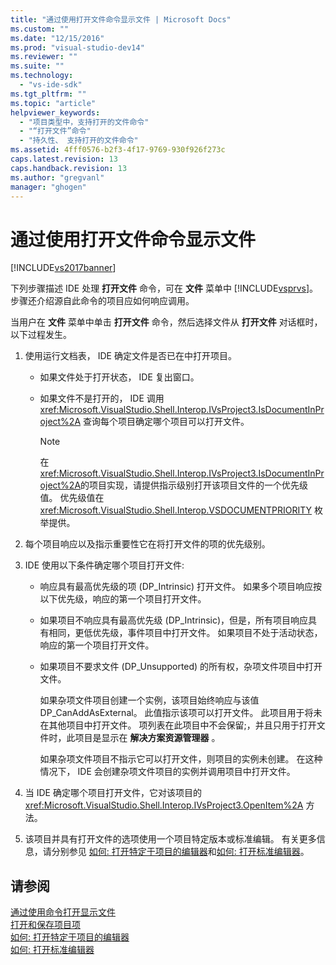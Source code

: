 ```yaml
---
title: "通过使用打开文件命令显示文件 | Microsoft Docs"
ms.custom: ""
ms.date: "12/15/2016"
ms.prod: "visual-studio-dev14"
ms.reviewer: ""
ms.suite: ""
ms.technology: 
  - "vs-ide-sdk"
ms.tgt_pltfrm: ""
ms.topic: "article"
helpviewer_keywords: 
  - "项目类型中，支持打开的文件命令"
  - "“打开文件”命令"
  - "持久性、 支持打开的文件命令"
ms.assetid: 4fff0576-b2f3-4f17-9769-930f926f273c
caps.latest.revision: 13
caps.handback.revision: 13
ms.author: "gregvanl"
manager: "ghogen"
---
```

# 通过使用打开文件命令显示文件
[!INCLUDE[vs2017banner](../../code-quality/includes/vs2017banner.md)]

下列步骤描述 IDE 处理 **打开文件** 命令，可在 **文件** 菜单中 [!INCLUDE[vsprvs](../../code-quality/includes/vsprvs_md.md)]。  步骤还介绍源自此命令的项目应如何响应调用。  
  
 当用户在 **文件** 菜单中单击 **打开文件** 命令，然后选择文件从 **打开文件** 对话框时，以下过程发生。  
  
1.  使用运行文档表， IDE 确定文件是否已在中打开项目。  
  
    -   如果文件处于打开状态， IDE 复出窗口。  
  
    -   如果文件不是打开的， IDE 调用 <xref:Microsoft.VisualStudio.Shell.Interop.IVsProject3.IsDocumentInProject%2A> 查询每个项目确定哪个项目可以打开文件。  
  
        > [!NOTE]
        >  在 <xref:Microsoft.VisualStudio.Shell.Interop.IVsProject3.IsDocumentInProject%2A>的项目实现，请提供指示级别打开该项目文件的一个优先级值。  优先级值在 <xref:Microsoft.VisualStudio.Shell.Interop.VSDOCUMENTPRIORITY> 枚举提供。  
  
2.  每个项目响应以及指示重要性它在将打开文件的项的优先级别。  
  
3.  IDE 使用以下条件确定哪个项目打开文件:  
  
    -   响应具有最高优先级的项 \(DP\_Intrinsic\) 打开文件。  如果多个项目响应按以下优先级，响应的第一个项目打开文件。  
  
    -   如果项目不响应具有最高优先级 \(DP\_Intrinsic\)，但是，所有项目响应具有相同，更低优先级，事件项目中打开文件。  如果项目不处于活动状态，响应的第一个项目打开文件。  
  
    -   如果项目不要求文件 \(DP\_Unsupported\) 的所有权，杂项文件项目中打开文件。  
  
         如果杂项文件项目创建一个实例，该项目始终响应与该值 DP\_CanAddAsExternal。  此值指示该项可以打开文件。  此项目用于将未在其他项目中打开文件。  项列表在此项目中不会保留;，并且只用于打开文件时，此项目是显示在 **解决方案资源管理器** 。  
  
         如果杂项文件项目不指示它可以打开文件，则项目的实例未创建。  在这种情况下， IDE 会创建杂项文件项目的实例并调用项目中打开文件。  
  
4.  当 IDE 确定哪个项目打开文件，它对该项目的 <xref:Microsoft.VisualStudio.Shell.Interop.IVsProject3.OpenItem%2A> 方法。  
  
5.  该项目并具有打开文件的选项使用一个项目特定版本或标准编辑。  有关更多信息，请分别参见 [如何: 打开特定于项目的编辑器](../../extensibility/how-to-open-project-specific-editors.md)和[如何: 打开标准编辑器](../../extensibility/how-to-open-standard-editors.md)。  
  
## 请参阅  
 [通过使用命令打开显示文件](../../extensibility/internals/displaying-files-by-using-the-open-with-command.md)   
 [打开和保存项目项](../../extensibility/internals/opening-and-saving-project-items.md)   
 [如何: 打开特定于项目的编辑器](../../extensibility/how-to-open-project-specific-editors.md)   
 [如何: 打开标准编辑器](../../extensibility/how-to-open-standard-editors.md)